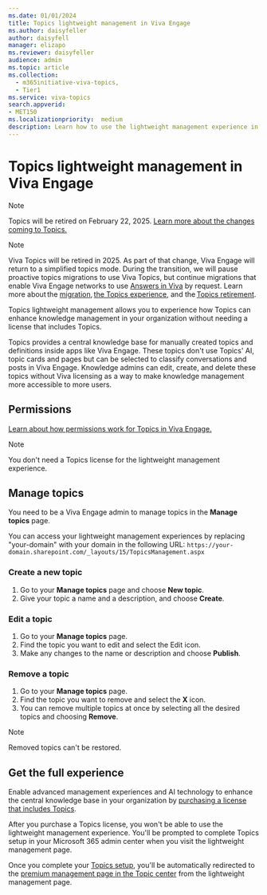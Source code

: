 ```yaml
---
ms.date: 01/01/2024
title: Topics lightweight management in Viva Engage
ms.author: daisyfeller
author: daisyfell
manager: elizapo
ms.reviewer: daisyfeller
audience: admin
ms.topic: article
ms.collection:
  - m365initiative-viva-topics,
  - Tier1
ms.service: viva-topics 
search.appverid:
- MET150  
ms.localizationpriority:  medium
description: Learn how to use the lightweight management experience in Viva Engage.
---
```

# Topics lightweight management in Viva Engage

> [!NOTE]
> Topics will be retired on February 22, 2025. [Learn more about the changes coming to Topics.](changes-coming-to-topics.md)

>[!NOTE]
>Viva Topics will be retired in 2025. As part of that change, Viva Engage will return to a simplified topics mode. During the transition, we will pause proactive topics migrations to use Viva Topics, but continue migrations that enable Viva Engage networks to use [Answers in Viva](/viva/engage/eac-answers-overview-set-up#technical-requirements) by request. Learn more about the [migration](/microsoft-365/topics/topic-experiences-viva-engage), [the Topics experience](https://support.microsoft.com/topic/viva-topics-experience-in-yammer-8e85bc0d-086e-49a2-974b-39f60129257d), and the [Topics retirement](/microsoft-365/topics/changes-coming-to-topics).

Topics lightweight management allows you to experience how Topics can enhance knowledge management in your organization without needing a license that includes Topics.

Topics provides a central knowledge base for manually created topics and definitions inside apps like Viva Engage. These topics don't use Topics' AI, topic cards and pages but can be selected to classify conversations and posts in Viva Engage. Knowledge admins can edit, create, and delete these topics without Viva licensing as a way to make knowledge management more accessible to more users.

## Permissions

[Learn about how permissions work for Topics in Viva Engage.](/viva/topics/topic-experiences-viva-engage#topics-permissions-and-licenses)

>[!NOTE]
>You don't need a Topics license for the lightweight management experience.

## Manage topics

You need to be a Viva Engage admin to manage topics in the **Manage topics** page.

You can access your lightweight management experiences by replacing "your-domain" with your domain in the following URL:
`https://your-domain.sharepoint.com/_layouts/15/TopicsManagement.aspx`

### Create a new topic

1. Go to your **Manage topics** page and choose **New topic**.
1. Give your topic a name and a description, and choose **Create**.

### Edit a topic

1. Go to your **Manage topics** page.
1. Find the topic you want to edit and select the Edit icon.
1. Make any changes to the name or description and choose **Publish**.

### Remove a topic

1. Go to your **Manage topics** page.
1. Find the topic you want to remove and select the **X** icon.
1. You can remove multiple topics at once by selecting all the desired topics and choosing **Remove**.

>[!NOTE]
>Removed topics can't be restored.

## Get the full experience

Enable advanced management experiences and AI technology to enhance the central knowledge base in your organization by [purchasing a license that includes Topics](https://www.microsoft.com/microsoft-viva/topics).

After you purchase a Topics license, you won't be able to use the lightweight management experience. You'll be prompted to complete Topics setup in your Microsoft 365 admin center when you visit the lightweight management page.

Once you complete your [Topics setup](set-up-topic-experiences.md), you'll be automatically redirected to the [premium management page in the Topic center](manage-topics.md) from the lightweight management page.
